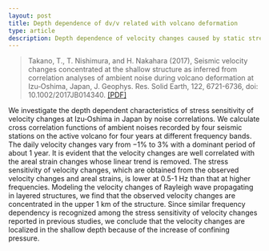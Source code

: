 ```yaml
---
layout: post
title: Depth dependence of dv/v related with volcano deformation
type: article
description: Depth dependence of velocity changes caused by static stress changes. （地震波速度変化の応力感度の深さ依存性）
---
```


>Takano, T., T. Nishimura, and H. Nakahara (2017), Seismic velocity changes concentrated at the shallow structure as inferred from correlation analyses of ambient noise during volcano deformation at Izu‐Oshima, Japan, J. Geophys. Res. Solid Earth, 122, 6721-6736, doi: 10.1002/2017JB014340. [[PDF]](/papers/Takano+2017.pdf)

We investigate the depth dependent characteristics of stress sensitivity of velocity changes at Izu‐Oshima in Japan by noise correlations. We calculate cross correlation functions of ambient noises recorded by four seismic stations on the active volcano for four years at different frequency bands. The daily velocity changes vary from −1% to 3% with a dominant period of about 1 year. It is evident that the velocity changes are well correlated with the areal strain changes whose linear trend is removed. The stress sensitivity of velocity changes, which are obtained from the observed velocity changes and areal strains, is lower at 0.5-1 Hz than that at higher frequencies. Modeling the velocity changes of Rayleigh wave propagating in layered structures, we find that the observed velocity changes are concentrated in the upper 1 km of the structure. Since similar frequency dependency is recognized among the stress sensitivity of velocity changes reported in previous studies, we conclude that the velocity changes are localized in the shallow depth because of the increase of confining pressure.